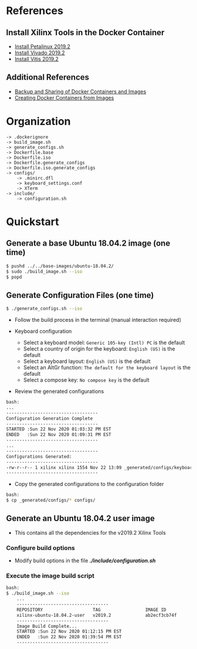 [//]: # (Readme.md - Base Ubuntu User Image for v2019.2 Xilinx Tools)

# References

## Install Xilinx Tools in the Docker Container

- [Install Petalinux 2019.2](./README.user-install.md)
- [Install Vivado 2019.2](./README.vivado-install.md)
- [Install Vitis 2019.2](./README.vitis-install.md)

## Additional References

- [Backup and Sharing of Docker Containers and Images](../../../documentation/backup-and-sharing-docker-images/README.md)
- [Creating Docker Containers from Images](../../../documentation/creating-containers-from-docker-images/README.md)

# Organization
```
-> .dockerignore
-> build_image.sh
-> generate_configs.sh
-> Dockerfile.base
-> Dockerfile.iso
-> Dockerfile.generate_configs
-> Dockerfile.iso.generate_configs
-> configs/
	-> .minirc.dfl
	-> keyboard_settings.conf
	-> XTerm
-> include/
	-> configuration.sh
```

# Quickstart

## Generate a base Ubuntu 18.04.2 image (one time)

```bash
$ pushd ../../base-images/ubuntu-18.04.2/
$ sudo ./build_image.sh --iso
$ popd
```

## Generate Configuration Files (one time)

```bash
$ ./generate_configs.sh --iso
```

- Follow the build process in the terminal (manual interaction required)
- Keyboard configuration
	- Select a keyboard model: ```Generic 105-key (Intl) PC``` is the default
	- Select a country of origin for the keyboard: ```English (US)``` is the default
	- Select a keyboard layout: ```English (US)``` is the default
	- Select an AltGr function: ```The default for the keyboard layout``` is the default
	- Select a compose key: ```No compose key``` is the default

- Review the generated configurations

```bash
bash:
...
-----------------------------------
Configuration Generation Complete
-----------------------------------
STARTED :Sun 22 Nov 2020 01:03:32 PM EST
ENDED   :Sun 22 Nov 2020 01:09:31 PM EST
-----------------------------------
...
-----------------------------------
Configurations Generated:
-----------------------------------
-rw-r--r-- 1 xilinx xilinx 1554 Nov 22 13:09 _generated/configs/keyboard_settings.conf
-----------------------------------
```

- Copy the generated configurations to the configuration folder

```bash
bash:
$ cp _generated/configs/* configs/
```

## Generate an Ubuntu 18.04.2 user image 
- This contains all the dependencies for the v2019.2 Xilinx Tools

### Configure build options
- Modify build options in the file __*./include/configuration.sh*__

### Execute the image build script
```bash
bash:
$ ./build_image.sh --iso
	...
	-----------------------------------
	REPOSITORY                   TAG                 IMAGE ID            CREATED             SIZE
	xilinx-ubuntu-18.04.2-user   v2019.2             ab2ecf3cb74f        1 second ago        2.26GB
	-----------------------------------
	Image Build Complete...
	STARTED :Sun 22 Nov 2020 01:12:15 PM EST
	ENDED   :Sun 22 Nov 2020 01:39:54 PM EST
	-----------------------------------
```